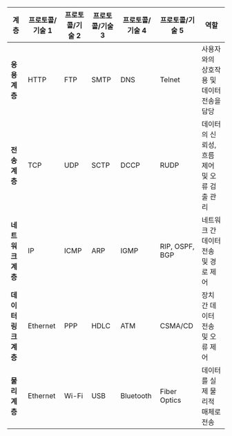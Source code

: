 

| **계층**         | **프로토콜/기술 1** | **프로토콜/기술 2** | **프로토콜/기술 3** | **프로토콜/기술 4** | **프로토콜/기술 5** | **역할**                                    |
|-----------------|---------------------|---------------------|---------------------|---------------------|---------------------|---------------------------------------------|
| **응용 계층**    | HTTP                | FTP                 | SMTP                | DNS                 | Telnet              | 사용자와의 상호작용 및 데이터 전송을 담당      |
| **전송 계층**    | TCP                 | UDP                 | SCTP                | DCCP                | RUDP                | 데이터의 신뢰성, 흐름 제어 및 오류 검출 관리    |
| **네트워크 계층**| IP                  | ICMP                | ARP                 | IGMP                | RIP, OSPF, BGP      | 네트워크 간 데이터 전송 및 경로 제어          |
| **데이터 링크 계층** | Ethernet           | PPP                 | HDLC                | ATM                 | CSMA/CD             | 장치 간 데이터 전송 및 오류 제어              |
| **물리 계층**    | Ethernet            | Wi-Fi               | USB                 | Bluetooth           | Fiber Optics        | 데이터를 실제 물리적 매체로 전송              |

